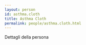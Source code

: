 ```yaml
---
layout: person
id: asthma.cloth
title: Asthma Cloth
permalink: people/asthma.cloth.html
---
```


Dettagli della persona